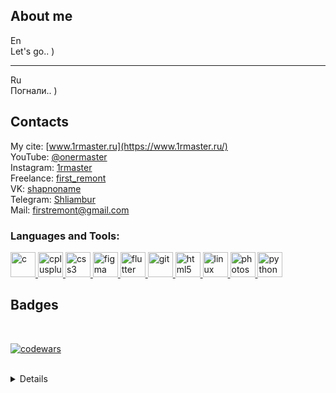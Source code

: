 ## About me

En \
Let's go.. )

****
Ru \
Погнали.. )



## Contacts

My cite: [www.1rmaster.ru](https://www.1rmaster.ru/) \
YouTube: [@onermaster](https://www.youtube.com/@onermaster) \
Instagram: [1rmaster](https://www.instagram.com/1rmaster/) \
Freelance: [first_remont](https://freelance.habr.com/freelancers/first_remont) \
VK: [shapnoname](https://vk.com/shapnoname) \
Telegram: [Shliambur](https://t.me/Shliambur) \
Mail: [firstremont@gmail.com](mailto:firstremont@gmail.com)


<h3 align="left">Languages and Tools:</h3>
<p align="left">
  <a href="https://www.cprogramming.com/" target="_blank"> <img src="https://devicons.github.io/devicon/devicon.git/icons/c/c-original.svg" alt="c" width="40" height="40" /> </a>
  <a href="https://www.w3schools.com/cpp/" target="_blank"> <img src="https://devicons.github.io/devicon/devicon.git/icons/cplusplus/cplusplus-original.svg" alt="cplusplus" width="40" height="40" /> </a>
  <a href="https://www.w3schools.com/css/" target="_blank"> <img src="https://devicons.github.io/devicon/devicon.git/icons/css3/css3-original-wordmark.svg" alt="css3" width="40" height="40" /> </a>
  <a href="https://www.figma.com/" target="_blank"> <img src="https://www.vectorlogo.zone/logos/figma/figma-icon.svg" alt="figma" width="40" height="40" /> </a>
  <a href="https://flutter.dev" target="_blank"> <img src="https://www.vectorlogo.zone/logos/flutterio/flutterio-icon.svg" alt="flutter" width="40" height="40" /> </a>
  <a href="https://git-scm.com/" target="_blank"> <img src="https://www.vectorlogo.zone/logos/git-scm/git-scm-icon.svg" alt="git" width="40" height="40" /> </a>
  <a href="https://www.w3.org/html/" target="_blank"> <img src="https://devicons.github.io/devicon/devicon.git/icons/html5/html5-original-wordmark.svg" alt="html5" width="40" height="40" /> </a>
  <a href="https://www.linux.org/" target="_blank"> <img src="https://devicons.github.io/devicon/devicon.git/icons/linux/linux-original.svg" alt="linux" width="40" height="40" /> </a>
  <a href="https://www.photoshop.com/en" target="_blank"> <img src="https://devicons.github.io/devicon/devicon.git/icons/photoshop/photoshop-plain.svg" alt="photoshop" width="40" height="40" /> </a>
  <a href="https://www.python.org" target="_blank"> <img src="https://devicons.github.io/devicon/devicon.git/icons/python/python-original.svg" alt="python" width="40" height="40" /> </a>
</p>


## Badges

</br>

[![codewars](https://www.codewars.com/users/first-remont/badges/large)](https://www.codewars.com/users/first-remont)

</br>

<Details>
  
For myself for 2024:
- Improve your English language skills,
- Improve Python, Django, rest api skills,
- IoT MicroPython ESP8266, ESP 32, STM32, Arduino,
- Automatic testing pytest,
- Bot telegram Python,
- Parser_python,
- Mobile app python Kivy Beware,
- Blockchain Web3 Ethereum,
If I don't have time, I'll postpone it to next year.

It would be nice to practice sometime:
- Desktop app PyQt Tkinter Kivy,
- Bioinformatics,
- Pygame 2Dgame,
- Mathematics science machine learning
</Details>


